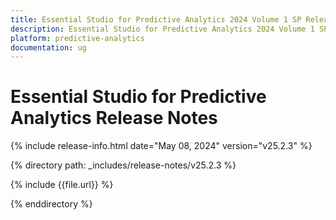 ```yaml
---
title: Essential Studio for Predictive Analytics 2024 Volume 1 SP Release Release Notes  
description: Essential Studio for Predictive Analytics 2024 Volume 1 SP Release Release Notes  
platform: predictive-analytics
documentation: ug
---
```


# Essential Studio for Predictive Analytics  Release Notes  

{% include release-info.html date="May 08, 2024"  version="v25.2.3" %} 

{% directory path: _includes/release-notes/v25.2.3 %}

{% include {{file.url}} %}

{% enddirectory %}
